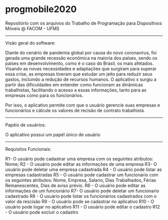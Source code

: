 # progmobile2020
Repositório com os arquivos do Trabalho de Programação para Dispositivos Móveis @ FACOM - UFMS



---------------------------------------------------------------------------------------------------------------------------------------


Visão geral do software: 

Diante do cenário de pandemia global por causa do novo coronavirus, foi gerada uma grande recessão econômica na maioria dos países, sendo os países em desenvolvimento, como é o caso do Brasil, os mais afetados. 
Visando as novas necessidades e adaptações que surgiram para superar essa crise, as empresas tiveram que estudar um jeito para reduzir seus gastos, incluindo a redução de recursos humanos. O aplicativo x surgiu a partir das dificuldades em entender como funcionam as dinâmicas trabalhistas, facilitando o acesso a essas informações, tanto para as empresas como para os funcionários. 

Por isso, o aplicativo permite com que o usuário gerencie suas empresas e funcionários e cálcule os valores de recisão de contrato trabalhista.



---------------------------------------------------------------------------------------------------------------------------------------




Papéis de usuários: 

O aplicativo possui um papél único de usuário 



---------------------------------------------------------------------------------------------------------------------------------------



Requisitos Funcionais: 

R1- O usuário pode cadastrar uma empresa com os seguintes atributos: Nome;
R2 - O usuário pode editar as informações de uma empresa
R3- O usuário pode deletar uma empresa cadastrada
R4 - O usuário pode listar as empresas cadastradas 
R5 - O usuário pode cadastrar um funcionario com os seguintes atributos: Nome, Empresa, Salario, Dias Trabalhados, Férias Remanescentes, Dias de aviso prévio.
R6 - O usuário pode editar as informações de um funcionário
R7- O usuário pode deletar um funcionario cadastrado
R8 - O usuário pode listar os funcionários cadastrados com o valor da rescisão
R9 - O usuário pode se cadastrar no aplicativo
R10 - O usuário pode logar no aplicativo
R11 - O usuário pode editar o cadastro
R12 - O usuário pode excluir o cadastro




